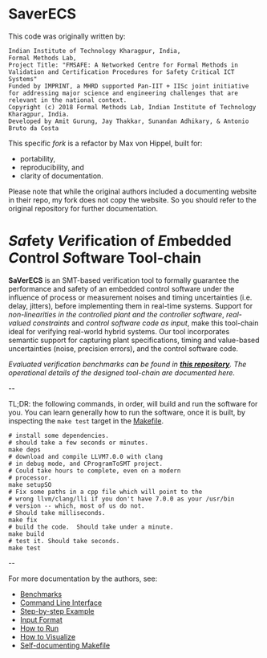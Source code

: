 # SaverECS

This code was originally written by:

````
Indian Institute of Technology Kharagpur, India,
Formal Methods Lab,
Project Title: "FMSAFE: A Networked Centre for Formal Methods in Validation and Certification Procedures for Safety Critical ICT Systems"
Funded by IMPRINT, a MHRD supported Pan-IIT + IISc joint initiative for addressing major science and engineering challenges that are relevant in the national context.
Copyright (c) 2018 Formal Methods Lab, Indian Institute of Technology Kharagpur, India.
Developed by Amit Gurung, Jay Thakkar, Sunandan Adhikary, & Antonio Bruto da Costa 
````

This specific *fork* is a refactor by Max von Hippel, built for:
* portability,
* reproducibility, and
* clarity of documentation.

Please note that while the original authors included a documenting website in their repo, my fork does not copy the website.  So you should refer to the original repository for further documentation.

# *Sa*fety *Ver*ification of *E*mbedded *C*ontrol *S*oftware Tool-chain

**SaVerECS** is an SMT-based verification tool to formally guarantee the performance and safety of an embedded control software under the influence of process or measurement noises and timing uncertainties (i.e. delay, jitters), before implementing them in real-time systems. Support for *non-linearities in the controlled plant and the controller software*, *real-valued constraints* and *control software code as input*, make this tool-chain ideal for verifying real-world hybrid systems. Our tool incorporates semantic support for capturing plant specifications, timing and value-based uncertainties (noise, precision errors), and the control software code.

*Evaluated verification benchmarks can be found in [**this repository**](https://github.com/saverecs/Benchmark_SaverECS). The operational details of the designed tool-chain are documented here.*

--

TL;DR: the following commands, in order, will build and run the software for you.  You can learn generally how to run the software, once it is built, by inspecting the `make test` target in the [Makefile](Makefile).
````
# install some dependencies.
# should take a few seconds or minutes.
make deps
# download and compile LLVM7.0.0 with clang
# in debug mode, and CProgramToSMT project.
# Could take hours to complete, even on a modern
# processor.
make setupSO
# Fix some paths in a cpp file which will point to the
# wrong llvm/clang/lli if you don't have 7.0.0 as your /usr/bin
# version -- which, most of us do not.
# Should take milliseconds.
make fix
# build the code.  Should take under a minute.
make build
# test it. Should take seconds.
make test
````

--

For more documentation by the authors, see:

- [Benchmarks](BENCHMARKS.md)
- [Command Line Interface](CLI.md)
- [Step-by-step Example](EXAMPLE.md)
- [Input Format](INPUTS.md)
- [How to Run](RUN.md)
- [How to Visualize](VISUALIZE.md)
- [Self-documenting Makefile](Makefile)
